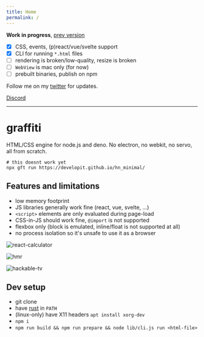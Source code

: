 ```yaml
---
title: Home
permalink: /
---
```


**Work in progress**, [prev version](https://github.com/cztomsik/graffiti/tree/d60a4b75bf0a9fdb67af8fd449f054a411127f38)

- [x] CSS, events, (p)react/vue/svelte support
- [x] CLI for running `*.html` files
- [ ] rendering is broken/low-quality, resize is broken
- [ ] `WebView` is mac only (for now)
- [ ] prebuilt binaries, publish on npm

Follow me on my [twitter](https://twitter.com/cztomsik) for updates.

[Discord](https://discord.gg/zQwyzFb)

---

# graffiti 

HTML/CSS engine for node.js and deno. No electron, no webkit, no servo, all from scratch.

```
# this doesnt work yet
npx gft run https://developit.github.io/hn_minimal/
```

## Features and limitations
- low memory footprint
- JS libraries generally work fine (react, vue, svelte, ...)
- `<script>` elements are only evaluated during page-load
- CSS-in-JS should work fine, `@import` is not supported
- flexbox only (block is emulated, inline/float is not supported at all)
- no process isolation so it's unsafe to use it as a browser

![react-calculator](https://github.com/cztomsik/graffiti/blob/e7035110f6c6e38fa957871c6df80741690a70b1/docs/images/react-calculator.png?raw=true)

![hmr](https://github.com/cztomsik/graffiti/blob/e7035110f6c6e38fa957871c6df80741690a70b1/docs/images/hmr.gif?raw=true)

![hackable-tv](https://user-images.githubusercontent.com/3526922/74057963-4ad47f00-49e5-11ea-9e0d-b39c98f5fe1b.gif)

## Dev setup
- git clone
- have [rust](https://rustup.rs/) in `PATH`
- (linux-only) have X11 headers `apt install xorg-dev`
- `npm i`
- `npm run build && npm run prepare && node lib/cli.js run <html-file>`
